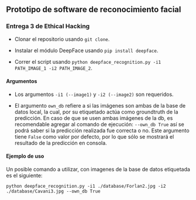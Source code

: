 ## Prototipo de software de reconocimiento facial
### Entrega 3 de Ethical Hacking

- Clonar el repositorio usando `git clone`.

- Instalar el módulo DeepFace usando `pip install deepface`.

- Correr el script usando `python deepface_recognition.py -i1 PATH_IMAGE_1 -i2 PATH_IMAGE_2`.

#### Argumentos
- Los argumentos `-i1 (--image1)` y `-i2 (--image2)` son requeridos.

- El argumento `own_db` refiere a si las imágenes son ambas de la base de datos local, la cual, por su etiquetado actúa como groundtruth de la predicción. En caso de que se usen ambas imágenes de la db, es recomendable agregar al comando de ejecución: `--own_db True` así se podrá saber si la predicción realizada fue correcta o no. Este argumento tiene `False` como valor por defecto, por lo que sólo se mostrará el resultado de la predicción en consola.

#### Ejemplo de uso
Un posible comando a utilizar, con imagenes de la base de datos etiquetada es el siguiente:

`python deepface_recognition.py -i1 ./database/Forlan2.jpg -i2 ./database/Cavani3.jpg --own_db True`